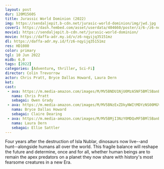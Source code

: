 ```yaml
---
layout: post
dur: 120M1560S
title: Jurassic World Dominion (2022)
img: https://sendaljepit.b-cdn.net/jurasic-world-dominion/img/jwd.jpg
cover1: https://dash.fembed.com/asset/userdata/404660/poster/z/6-/z6-nqyijq35151mz.png?v=1655064428
movie1: https://sendaljepit.b-cdn.net/jurasic-world-dominion/
movie: https://daffa-adr.my.id/v/z6-nqyijq35151mz
dl: https://daffa-adr.my.id/f/z6-nqyijq35151mz
res: HD1080
color: primary
tgl: 10 Jun 2022
midb: 6,0
tags: [2022]
categories: [Adventure, thriller, Sci-Fi]
director: Colin Trevorrow
actor: Chris Pratt, Bryce Dallas Howard, Laura Dern
ket: 
cast:
 - ava: https://m.media-amazon.com/images/M/MV5BNDU1NjU0MzA5NF5BMl5BanBnXkFtZTgwNTg5OTY2MjI@._V1_QL75_UX140_CR0,2,140,140_.jpg
   nama: Chris Pratt
   sebagai: Owen Grady
 - ava: https://m.media-amazon.com/images/M/MV5BNzExZDkyNWItMDYzNS00MGVlLTllZTctMjYyZGE1MmY0MThhXkEyXkFqcGdeQXVyMDA4NzMyOA@@._V1_QL75_UX140_CR0,0,140,140_.jpg
   nama: Bryce Dallas Howard
   sebagai: Claire Dearing
 - ava: https://m.media-amazon.com/images/M/MV5BMjI3NzY0MDQxMF5BMl5BanBnXkFtZTcwNzMwMzcyNw@@._V1_QL75_UX140_CR0,12,140,140_.jpg
   nama: Laura Dern
   sebagai: Ellie Sattler
---
```


Four years after the destruction of Isla Nublar, dinosaurs now live--and hunt--alongside humans all over the world. This fragile balance will reshape the future and determine, once and for all, whether human beings are to remain the apex predators on a planet they now share with history's most fearsome creatures in a new Era.

